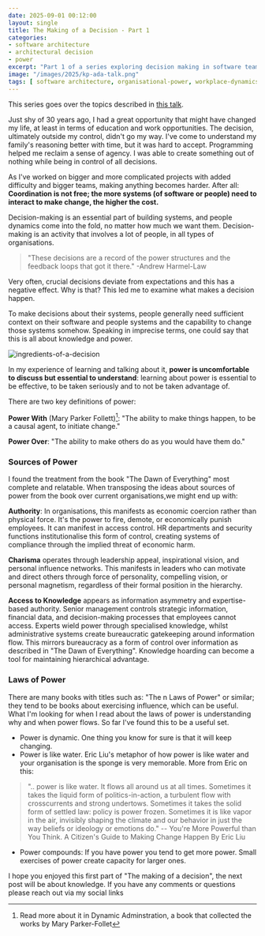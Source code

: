 ```yaml
---
date: 2025-09-01 00:12:00
layout: single
title: The Making of a Decision - Part 1
categories:
- software architecture
- architectural decision
- power
excerpt: "Part 1 of a series exploring decision making in software teams. From solo programming freedom to complex team coordination, understanding organisational power isn't academic—it's essential for effectiveness. "
image: "/images/2025/kp-ada-talk.png"
tags: [ software architecture, organisational-power, workplace-dynamics, decision-making, software-development]
---
```


This series goes over the topics described in [this talk](https://www.youtube.com/watch?v=Ie97Oe-t8Wk).


Just shy of 30 years ago, I had a great opportunity that might have changed my life, at least in terms of education and work opportunities. The decision, ultimately outside my control, didn't go my way.  I've come to understand my family's reasoning better with time, but it was hard to accept. 
Programming helped me reclaim a sense of agency. I was able to create something out of nothing while being in control of all decisions. 

As I've worked on bigger and more complicated projects with added difficulty and bigger teams, making anything becomes harder. After all:
**Coordination is not free; the more systems (of software or people) need to interact to make change, the higher the cost.**

Decision-making is an essential part of building systems, and people dynamics come into the fold, no matter how much we want them. Decision-making is an activity that involves a lot of people, in all types of organisations.

> "These decisions are a record of the power structures and the feedback loops that got it there." -Andrew Harmel-Law

Very often, crucial decisions deviate from expectations and this has a negative effect. Why is that? This led me to examine what makes a decision happen.

To make decisions about their systems, people generally need sufficient context on their software and people systems and the capability to change those systems somehow. Speaking in imprecise terms, one could say that this is all about knowledge and power.

![ingredients-of-a-decision]({{site.images}}/2025/kp-ada-talk.png)

In my experience of learning and talking about it, **power is uncomfortable to discuss but essential to understand**: learning about power is essential to be effective, to be taken seriously and to not be taken advantage of.

There are two key definitions of power:

**Power With** (Mary Parker Follett)[^follet]: "The ability to make things happen, to be a causal agent, to initiate change."

**Power Over**: "The ability to make others do as you would have them do."

### Sources of Power

I found the treatment from the book "The Dawn of Everything" most complete and relatable. When transposing the ideas about sources of power from the book over current organisations,we might end up with: 

**Authority**: In organisations, this manifests as economic coercion rather than physical force. It's the power to fire, demote, or economically punish employees. It can manifest in access control. HR departments and security functions institutionalise this form of control, creating systems of compliance through the implied threat of economic harm.

**Charisma** operates through leadership appeal, inspirational vision, and personal influence networks. This manifests in leaders who can motivate and direct others through force of personality, compelling vision, or personal magnetism, regardless of their formal position in the hierarchy.

**Access to Knowledge** appears as information asymmetry and expertise-based authority. Senior management controls strategic information, financial data, and decision-making processes that employees cannot access. Experts wield power through specialised knowledge, whilst administrative systems create bureaucratic gatekeeping around information flow. This mirrors bureaucracy as a form of control over information as described in "The Dawn of Everything". Knowledge hoarding can become a tool for maintaining hierarchical advantage.

### Laws of Power

There are many books with titles such as: "The n Laws of Power" or similar; they tend to be books about exercising influence, which can be useful. What I'm looking for when I read about the laws of power is understanding why and when power flows. So far I've found this to be a useful set.

* Power is dynamic. One thing you know for sure is that it will keep changing.
* Power is like water. Eric Liu's metaphor of how power is like water and your organisation is the sponge is very memorable. More from Eric on this: 
> ".. power is like water. It flows all around us at all times. Sometimes it takes the liquid form of politics-in-action, a turbulent flow with crosscurrents and strong undertows. Sometimes it takes the solid form of settled law: policy is power frozen. Sometimes it is like vapor in the air, invisibly shaping the climate and our behavior in just the way beliefs or ideology or emotions do." -- You're More Powerful than You Think. A Citizen's Guide to Making Change Happen By Eric Liu

* Power compounds: If you have power you tend to get more power. Small exercises of power create capacity for larger ones.


I hope you enjoyed this first part of "The making of a decision", the next post will be about knowledge.
If you have any comments or questions please reach out via my social links

[^follet]: Read more about it in Dynamic Adminstration, a book that collected the works by Mary Parker-Follet